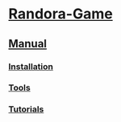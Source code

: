# [Randora-Game](/README.md)

## [Manual](/manual/README.md)

### [Installation](/manual/installation/README.md)

### [Tools](/manual/tools/README.md)

### [Tutorials](/manual/tutorials/README.md)

